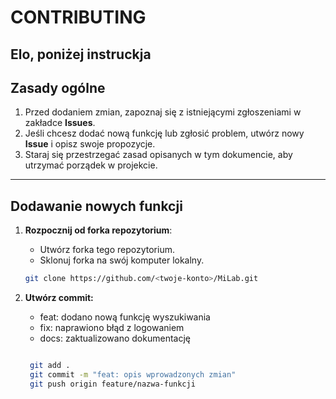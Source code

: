 # CONTRIBUTING

Elo, poniżej instruckja
---

## Zasady ogólne

1. Przed dodaniem zmian, zapoznaj się z istniejącymi zgłoszeniami w zakładce **Issues**.
2. Jeśli chcesz dodać nową funkcję lub zgłosić problem, utwórz nowy **Issue** i opisz swoje propozycje.
3. Staraj się przestrzegać zasad opisanych w tym dokumencie, aby utrzymać porządek w projekcie.

---

## Dodawanie nowych funkcji

1. **Rozpocznij od forka repozytorium**:
   - Utwórz forka tego repozytorium.
   - Sklonuj forka na swój komputer lokalny.

   ```bash
   git clone https://github.com/<twoje-konto>/MiLab.git

2. **Utwórz commit:**
    - feat: dodano nową funkcję wyszukiwania
    - fix: naprawiono błąd z logowaniem
    - docs: zaktualizowano dokumentację

   ```bash

    git add .
    git commit -m "feat: opis wprowadzonych zmian"
    git push origin feature/nazwa-funkcji

